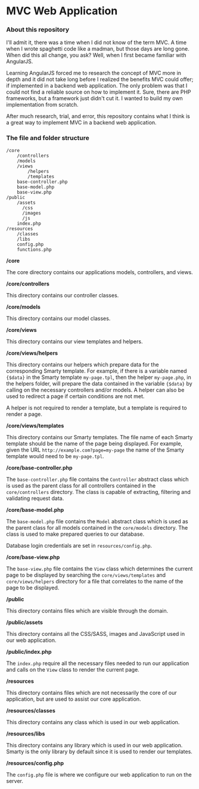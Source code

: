 # MVC Web Application

### About this repository

I'll admit it, there was a time when I did not know of the term MVC. A time when I wrote spaghetti code like a madman, but those days are long gone. When did this all change, you ask? Well, when I first became familiar with AngularJS.

Learning AngularJS forced me to research the concept of MVC more in depth and it did not take long before I realized the benefits MVC could offer; if implemented in a backend web application. The only problem was that I could not find a reliable source on how to implement it. Sure, there are PHP frameworks, but a framework just didn't cut it. I wanted to build my own implementation from scratch.

After much research, trial, and error, this repository contains what I think is a great way to implement MVC in a backend web application.

### The file and folder structure

```
/core
    /controllers
    /models
    /views
        /helpers
        /templates
    base-controller.php
    base-model.php
    base-view.php
/public
    /assets
      /css
      /images
      /js
    index.php
/resources
    /classes
    /libs
    config.php
    functions.php
```

**/core**

The core directory contains our applications models, controllers, and views.

**/core/controllers**

This directory contains our controller classes.

**/core/models**

This directory contains our model classes.

**/core/views**

This directory contains our view templates and helpers.

**/core/views/helpers**

This directory contains our helpers which prepare data for the corresponding Smarty template. For example, if there is a variable named `{$data}` in the Smarty template `my-page.tpl`, then the helper `my-page.php`, in the helpers folder, will prepare the data contained in the variable `{$data}` by calling on the necessary controllers and/or models. A helper can also be used to redirect a page if certain conditions are not met.

A helper is not required to render a template, but a template is required to render a page.

**/core/views/templates**

This directory contains our Smarty templates. The file name of each Smarty template should be the name of the page being displayed. For example, given the URL `http://example.com?page=my-page` the name of the Smarty template would need to be `my-page.tpl`.

**/core/base-controller.php**

The `base-controller.php` file contains the `Controller` abstract class which is used as the parent class for all controllers  contained in the `core/controllers` directory. The class is capable of extracting, filtering and validating request data.

**/core/base-model.php**

The `base-model.php` file contains the `Model` abstract class which is used as the parent class for all models contained in the `core/models` directory. The class is used to make prepared queries to our database.

Database login credentials are set in `resources/config.php`.

**/core/base-view.php**

The `base-view.php` file contains the `View` class which determines the current page to be displayed by searching the `core/views/templates` and `core/views/helpers` directory for a file that correlates to the name of the page to be displayed.

**/public**

This directory contains files which are visible through the domain.

**/public/assets**

This directory contains all the CSS/SASS, images and JavaScript used in our web application.

**/public/index.php**

The `index.php` require all the necessary files needed to run our application and calls on the `View` class to render the current page.

**/resources**

This directory contains files which are not necessarily the core of our application, but are used to assist our core application.

**/resources/classes**

This directory contains any class which is used in our web application.

**/resources/libs**

This directory contains any library which is used in our web application. Smarty is the only library by default since it is used to render our templates.

**/resources/config.php**

The `config.php` file is where we configure our web application to run on the server.

